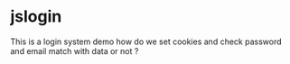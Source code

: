 # jslogin
This is a login system demo how do we set cookies and check  password and email match with data or not ?
